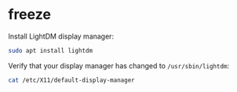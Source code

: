 # freeze

Install LightDM display manager:
```bash
sudo apt install lightdm
```

Verify that your display manager has changed to `/usr/sbin/lightdm`:
```bash
cat /etc/X11/default-display-manager
```
